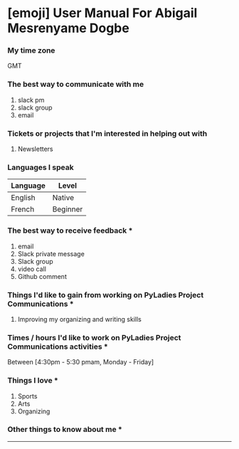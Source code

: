 # [emoji] User Manual For Abigail Mesrenyame Dogbe

### My time zone

GMT


### The best way to communicate with me
1. slack pm
2. slack group
3. email


### Tickets or projects that I'm interested in helping out with

1. Newsletters


### Languages I speak

|Language | Level |
| -- | -- 
|English| Native |
|French | Beginner|


### The best way to receive feedback *

1. email
1. Slack private message
1. Slack group
1. video call
1. Github comment


### Things I'd like to gain from working on PyLadies Project Communications *

1. Improving my organizing and writing skills


### Times / hours I'd like to work on PyLadies Project Communications activities *

Between [4:30pm - 5:30 pmam, Monday - Friday] 


### Things I love *

1. Sports
2. Arts
3. Organizing


### Other things to know about me *

***
